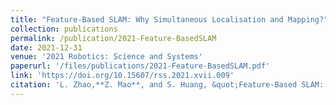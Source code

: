 ```yaml
---
title: "Feature-Based SLAM: Why Simultaneous Localisation and Mapping?"
collection: publications
permalink: /publication/2021-Feature-BasedSLAM
date: 2021-12-31
venue: '2021 Robotics: Science and Systems'
paperurl: '/files/publications/2021-Feature-BasedSLAM.pdf'
link: 'https://doi.org/10.15607/rss.2021.xvii.009'
citation: 'L. Zhao,**Z. Mao**, and S. Huang, &quot;Feature-Based SLAM: Why Simultaneous Localisation and Mapping?&quot; <i>Robotics: Science and Systems</i>, 2021. doi:10.15607/rss.2021.xvii.009'
---
```

